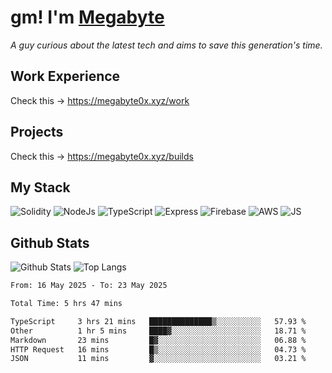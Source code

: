 # gm! I'm [Megabyte](https://megabyte0x.xyz/)

*A guy curious about the latest tech and aims to save this generation's time.*

## Work Experience

Check this -> https://megabyte0x.xyz/work

## Projects

Check this -> https://megabyte0x.xyz/builds

## My Stack

![Solidity](https://img.shields.io/badge/solidity-grey?style=for-the-badge&logo=solidity&logoColor=Green)
![NodeJs](https://img.shields.io/badge/NODE_JS-grey?style=for-the-badge&logo=nodedotjs&logoColor=Green)
![TypeScript](https://img.shields.io/badge/TS-grey?style=for-the-badge&logo=typescript&logoColor=Green)
![Express](https://img.shields.io/badge/EXPRESS-grey?style=for-the-badge&logo=EXPRESS&logoColor=Green)
![Firebase](https://img.shields.io/badge/EXPRESS-grey?style=for-the-badge&logo=EXPRESS&logoColor=Green)
![AWS](https://img.shields.io/badge/AWS-grey?style=for-the-badge&logo=amazonaws&logoColor=Yellow)
![JS](https://img.shields.io/badge/JS-grey?style=for-the-badge&logo=javascript&logoColor=Green)

## Github Stats

![Github Stats](https://github-readme-stats.vercel.app/api?username=megabyte0x&show_icons=true&theme=dark&hide_border=true&bg_color=0D1117) ![Top Langs](https://github-readme-stats.vercel.app/api/top-langs/?username=megabyte0x&layout=compact&theme=dark)

<!--START_SECTION:waka-->

```txt
From: 16 May 2025 - To: 23 May 2025

Total Time: 5 hrs 47 mins

TypeScript     3 hrs 21 mins   ██████████████▒░░░░░░░░░░   57.93 %
Other          1 hr 5 mins     ████▓░░░░░░░░░░░░░░░░░░░░   18.71 %
Markdown       23 mins         █▓░░░░░░░░░░░░░░░░░░░░░░░   06.88 %
HTTP Request   16 mins         █▒░░░░░░░░░░░░░░░░░░░░░░░   04.73 %
JSON           11 mins         ▓░░░░░░░░░░░░░░░░░░░░░░░░   03.21 %
```

<!--END_SECTION:waka-->


